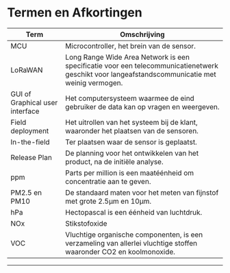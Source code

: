 #

# Termen en Afkortingen

| Term | Omschrijving |
| ------------------------------------ | -------------------------------------------- |
| MCU | Microcontroller, het brein van de sensor. |
| LoRaWAN | Long Range Wide Area Network is een specificatie voor een telecommunicatienetwerk geschikt voor langeafstandscommunicatie met weinig vermogen.
| GUI of Graphical user interface | Het computersysteem waarmee de eind gebruiker de data kan op vragen en weergeven. |
| Field deployment | Het uitrollen van het systeem bij de klant, waaronder het plaatsen van de sensoren. |
| In-the-field | Ter plaatsen waar de sensor is geplaatst. |
| Release Plan | De planning voor het ontwikkelen van het product, na de initiële analyse. |
| ppm | Parts per million is een maatéénheid om concentratie aan te geven. |
| PM2.5 en PM10 | De standaard maten voor het meten van fijnstof met grote 2.5µm en 10µm. |
| hPa | Hectopascal is een éénheid van luchtdruk. |
| NOx | Stikstofoxide |
| VOC | Vluchtige organische componenten, is een verzameling van allerlei vluchtige stoffen waaronder CO2 en koolmonoxide. |

---

<div style="page-break-after: always"></div>

